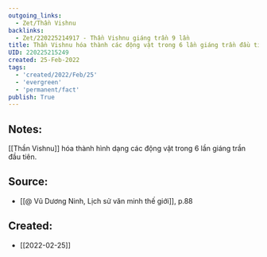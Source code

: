 ```yaml
---
outgoing_links:
  - Zet/Thần Vishnu
backlinks:
  - Zet/220225214917 - Thần Vishnu giáng trần 9 lần
title: Thần Vishnu hóa thành các động vật trong 6 lần giáng trần đầu tiên
UID: 220225215249
created: 25-Feb-2022
tags:
  - 'created/2022/Feb/25'
  - 'evergreen'
  - 'permanent/fact'
publish: True
---
```

## Notes:
[[Thần Vishnu]] hóa thành hình dạng các động vật trong 6 lần giáng trần đầu tiên.

## Source:
- [[@ Vũ Dương Ninh, Lịch sử văn minh thế giới]], p.88




## Created:
- [[2022-02-25]]
